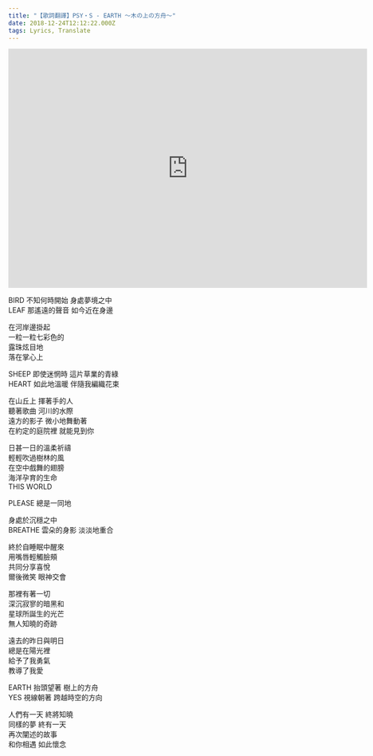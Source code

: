 ```yaml
---
title: "【歌詞翻譯】PSY・S - EARTH 〜木の上の方舟〜"
date: 2018-12-24T12:12:22.000Z
tags: Lyrics, Translate
---
```


<iframe width="720" height="480" src="https://www.youtube.com/embed/UStItLx4jyc" frameborder="0" allow="accelerometer; autoplay; clipboard-write; encrypted-media; gyroscope; picture-in-picture" allowfullscreen></iframe>

BIRD 不知何時開始 身處夢境之中
<br>LEAF 那遙遠的聲音 如今近在身邊

在河岸邊掛起
<br>一粒一粒七彩色的
<br>露珠炫目地
<br>落在掌心上

SHEEP 即使迷惘時 這片草業的青綠
<br>HEART 如此地溫暖 伴隨我編織花束

在山丘上 揮著手的人
<br>聽著歌曲 河川的水際
<br>遠方的影子 微小地舞動著
<br>在約定的庭院裡 就能見到你

日甚一日的溫柔祈禱
<br>輕輕吹過樹林的風
<br>在空中戲舞的翅膀
<br>海洋孕育的生命
<br>THIS WORLD

PLEASE 總是一同地

身處於沉穩之中
<br>BREATHE 雲朵的身影 淡淡地重合

終於自睡眠中醒來
<br>用嘴唇輕觸臉頰
<br>共同分享喜悅
<br>爾後微笑 眼神交會

那裡有著一切
<br>深沉寂寥的暗黑和
<br>星球所誕生的光芒
<br>無人知曉的奇跡

遠去的昨日與明日
<br>總是在陽光裡
<br>給予了我勇氣
<br>教導了我愛

EARTH 抬頭望著 樹上的方舟
<br>YES 視線朝著 跨越時空的方向

人們有一天 終將知曉
<br>同樣的夢 終有一天
<br>再次闡述的故事
<br>和你相遇 如此懷念
